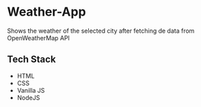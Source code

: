 # Weather-App
Shows the weather of the selected city after fetching de data from OpenWeatherMap API

## Tech Stack
- HTML
- CSS
- Vanilla JS
- NodeJS

